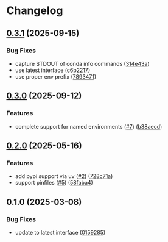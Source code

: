 # Changelog

## [0.3.1](https://github.com/snakemake/snakemake-software-deployment-plugin-conda/compare/v0.3.0...v0.3.1) (2025-09-15)


### Bug Fixes

* capture STDOUT of conda info commands ([314e43a](https://github.com/snakemake/snakemake-software-deployment-plugin-conda/commit/314e43a02b8ce0c546d08144bab7660043fa38dc))
* use latest interface ([c6b2217](https://github.com/snakemake/snakemake-software-deployment-plugin-conda/commit/c6b22178b4ee6b6a15b2e82839d7ea2d681db0a3))
* use proper env prefix ([7893471](https://github.com/snakemake/snakemake-software-deployment-plugin-conda/commit/7893471eee3379fc5dcebf3e74b594b7317d23b1))

## [0.3.0](https://github.com/snakemake/snakemake-software-deployment-plugin-conda/compare/v0.2.0...v0.3.0) (2025-09-12)


### Features

* complete support for named environments ([#7](https://github.com/snakemake/snakemake-software-deployment-plugin-conda/issues/7)) ([b38aecd](https://github.com/snakemake/snakemake-software-deployment-plugin-conda/commit/b38aecdc93e3058d219e2b7fe8bdfcee9d59a690))

## [0.2.0](https://github.com/snakemake/snakemake-software-deployment-plugin-conda/compare/v0.1.0...v0.2.0) (2025-05-16)


### Features

* add pypi support via uv ([#2](https://github.com/snakemake/snakemake-software-deployment-plugin-conda/issues/2)) ([728c71a](https://github.com/snakemake/snakemake-software-deployment-plugin-conda/commit/728c71a8d4d62334ddb516acb23c992b5bcb656e))
* support pinfiles ([#5](https://github.com/snakemake/snakemake-software-deployment-plugin-conda/issues/5)) ([58faba4](https://github.com/snakemake/snakemake-software-deployment-plugin-conda/commit/58faba47e8bb782dea27427f8419e4e5b47a6b20))

## 0.1.0 (2025-03-08)


### Bug Fixes

* update to latest interface ([0159285](https://github.com/snakemake/snakemake-software-deployment-plugin-conda/commit/015928520a4d87bb545cd2c1ab21f45f36466738))
